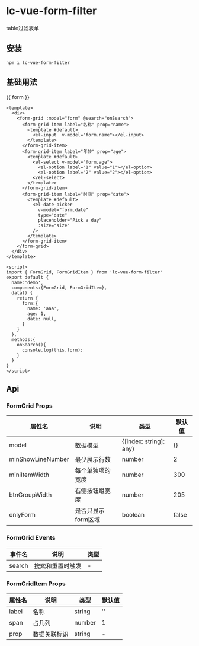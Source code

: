 # lc-vue-form-filter

table过滤表单

## 安装

```
npm i lc-vue-form-filter
```

## 基础用法
<div>
  <p>{{ form }}</p>
  <form-grid :model="form" @search="onSearch">
    <form-grid-item label="名称名称名称名称" prop="name">
      <template #default>
        <el-input  v-model="form.name"></el-input>
      </template>
    </form-grid-item>
    <form-grid-item label="年龄年龄年龄" prop="age">
      <template #default>
        <el-select v-model="form.age">
          <el-option label="1" value="1"></el-option>
          <el-option label="2" value="2"></el-option>
        </el-select>
      </template>
    </form-grid-item>
    <form-grid-item label="时间" prop="date">
      <template #default>
        <el-date-picker
          v-model="form.date"
          type="date"
          placeholder="Pick a day"
          :size="size"
        />
      </template>
    </form-grid-item>
  </form-grid>
</div>


<script>
import { FormGrid, FormGridItem } from 'lc-vue-form-filter'
export default {
  name:'demo',
  components:{FormGrid, FormGridItem},
  data() {
    return {
      form:{
        name: 'aaa',
        age: 1,
        date: null,
      }
    }
  },
  methods:{
    onSearch(){
      console.log(this.form);
    }
  }
}
</script>

```vue
<template>
  <div>
    <form-grid :model="form" @search="onSearch">
      <form-grid-item label="名称" prop="name">
        <template #default>
          <el-input  v-model="form.name"></el-input>
        </template>
      </form-grid-item>
      <form-grid-item label="年龄" prop="age">
        <template #default>
          <el-select v-model="form.age">
            <el-option label="1" value="1"></el-option>
            <el-option label="2" value="2"></el-option>
          </el-select>
        </template>
      </form-grid-item>
      <form-grid-item label="时间" prop="date">
        <template #default>
          <el-date-picker
            v-model="form.date"
            type="date"
            placeholder="Pick a day"
            :size="size"
          />
        </template>
      </form-grid-item>
    </form-grid>
  </div>
</template>

<script>
import { FormGrid, FormGridItem } from 'lc-vue-form-filter'
export default {
  name:'demo',
  components:{FormGrid, FormGridItem},
  data() {
    return {
      form:{
        name: 'aaa',
        age: 1,
        date: null,
      }
    }
  },
  methods:{
    onSearch(){
      console.log(this.form);
    }
  }
}
</script>
```

## Api

### FormGrid Props

| 属性名 | 说明 | 类型 | 默认值 |
| ---- | ---- | ---- | ---- |
| model | 数据模型 | \{[index: string]: any\} | {} |
| minShowLineNumber | 最少展示行数 | number | 2 |
| miniItemWidth | 每个单独项的宽度 | number | 300 |
| btnGroupWidth | 右侧按钮组宽度 | number | 205 |
| onlyForm | 是否只显示form区域 | boolean | false |


### FormGrid Events

| 事件名 | 说明 | 类型 |
| ---- | ---- | ---- |
| search | 搜索和重置时触发 | - |

### FormGridItem Props

| 属性名 | 说明 | 类型 | 默认值 |
| ---- | ---- | ---- | ---- |
| label | 名称 | string |  '' |
| span | 占几列 | number | 1 |
| prop | 数据关联标识 | string | - |
